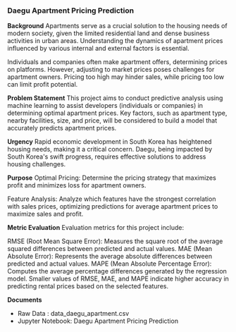 ### Daegu Apartment Pricing Prediction

**Background**
Apartments serve as a crucial solution to the housing needs of modern society, given the limited residential land and dense business activities in urban areas. Understanding the dynamics of apartment prices influenced by various internal and external factors is essential.

Individuals and companies often make apartment offers, determining prices on platforms. However, adjusting to market prices poses challenges for apartment owners. Pricing too high may hinder sales, while pricing too low can limit profit potential.

**Problem Statement**
This project aims to conduct predictive analysis using machine learning to assist developers (individuals or companies) in determining optimal apartment prices. Key factors, such as apartment type, nearby facilities, size, and price, will be considered to build a model that accurately predicts apartment prices.

**Urgency**
Rapid economic development in South Korea has heightened housing needs, making it a critical concern. Daegu, being impacted by South Korea's swift progress, requires effective solutions to address housing challenges.

**Purpose**
Optimal Pricing: Determine the pricing strategy that maximizes profit and minimizes loss for apartment owners.

Feature Analysis: Analyze which features have the strongest correlation with sales prices, optimizing predictions for average apartment prices to maximize sales and profit.

**Metric Evaluation**
Evaluation metrics for this project include:

RMSE (Root Mean Square Error): Measures the square root of the average squared differences between predicted and actual values.
MAE (Mean Absolute Error): Represents the average absolute differences between predicted and actual values.
MAPE (Mean Absolute Percentage Error): Computes the average percentage differences generated by the regression model.
Smaller values of RMSE, MAE, and MAPE indicate higher accuracy in predicting rental prices based on the selected features.

**Documents**
- Raw Data : data_daegu_apartment.csv
- Jupyter Notebook: Daegu Apartment Pricing Prediction

